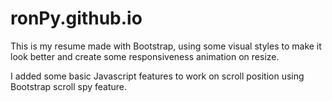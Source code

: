 ronPy.github.io
===============
This is my resume made with Bootstrap, using some visual styles to make it look better and create some responsiveness animation on resize.

I added some basic Javascript features to work on scroll position using Bootstrap scroll spy feature.
